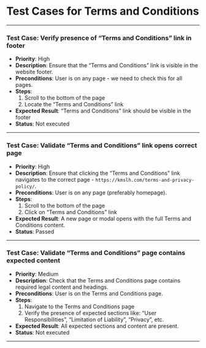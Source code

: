 # Test Cases for Terms and Conditions

---

### Test Case: Verify presence of “Terms and Conditions” link in footer

- **Priority**: High
- **Description**: Ensure that the “Terms and Conditions” link is visible in the website footer.
- **Preconditions**: User is on any page - we need to check this for all pages.
- **Steps**:
  1.  Scroll to the bottom of the page
  2.  Locate the “Terms and Conditions” link
- **Expected Result**: “Terms and Conditions” link should be visible in the footer
- **Status**: Not executed

---

### Test Case: Validate “Terms and Conditions” link opens correct page

- **Priority**: High
- **Description**: Ensure that clicking the “Terms and Conditions” link navigates to the correct page - `https://kmslh.com/terms-and-privacy-policy/`.
- **Preconditions**: User is on any page (preferably homepage).
- **Steps**:
  1.  Scroll to the bottom of the page
  2.  Click on “Terms and Conditions” link
- **Expected Result**: A new page or modal opens with the full Terms and Conditions content.
- **Status**: Passed

---

### Test Case: Validate “Terms and Conditions” page contains expected content

- **Priority**: Medium
- **Description**: Check that the Terms and Conditions page contains required legal content and headings.
- **Preconditions**: User is on the Terms and Conditions page.
- **Steps**:
  1.  Navigate to the Terms and Conditions page
  2.  Verify the presence of expected sections like: “User Responsibilities”, “Limitation of Liability”, “Privacy”, etc.
- **Expected Result**: All expected sections and content are present.
- **Status**: Not executed

---
